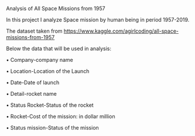 
Analysis of All Space Missions from 1957

In this project I analyze Space mission by human being in period 1957-2019.

The dataset taken from https://www.kaggle.com/agirlcoding/all-space-missions-from-1957

Below the data that will be used in analysis:

•	Company-company name

•	Location-Location of the Launch

•	Date-Date of launch

•	Detail-rocket name

•	Status Rocket-Status of the rocket

•	Rocket-Cost of the mission: in dollar million

•	Status mission-Status of the mission


